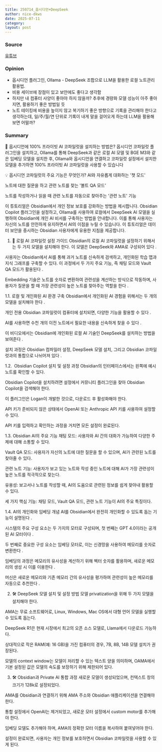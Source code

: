 ```yaml
---
title: 250714_옵시디언+DeepSeek
author: nice-dkws
date: 2025-07-11
category: 
layout: post
---
```

### Source
[유튜브](https://youtu.be/tC9wegnRyZk?si=JPmhWenvN7hhAJPa)

### Opinion
* 옵시디언 플러그인, Ollama - DeepSeek 조합으로 LLM을 활용한 로컬 노트관리 활용법.
* 비용 세이브에 장점이 있고 보안에도 좋다고 생각함
* 하지만 내 컴퓨터 사양이 좋아야 하지 않을까? 추후에 경량화 모델 성능이 아주 좋아지면, 활용하기 좋은 방법일 듯
* 노트 테이킹에 비용을 높이지 않고 복기하기 좋은 방향으로 기록을 관리해야 한다고 생각하는데, 일/주/월/연 단위로 기록이 내게 말을 걸어오게 하는데 LLM을 활용해보면 어떨까?

### Summary
📌 옵시디언에 100% 프라이빗 AI 코파일럿을 설치하는 방법은?
옵시디언 코파일럿 플러그인을 설치하고, Ollama를 통해 DeepSeek과 같은 로컬 AI 모델 및 BGE M3와 같은 임베딩 모델을 설치한 후, Ollama와 옵시디언을 연결하고 코파일럿 설정에서 설치한 모델을 추가하면 100% 프라이빗 AI 코파일럿을 사용할 수 있습니다

💡 옵시디언 코파일럿의 주요 기능은 무엇인가?
AI와 자유롭게 대화하는 '챗 모드'

노트에 대한 질문을 하고 관련 노트를 찾는 '볼트 QA 모드'

노트를 작성하거나 읽을 때 관련 노트를 자동으로 찾아주는 '관련 노트' 기능

이 튜토리얼은 Obsidian에서 개인 정보 보호를 강화하는 방법을 제시합니다. Obsidian Copilot 플러그인을 설정하고, Ollama를 사용하여 로컬에서 DeepSeek AI 모델을 실행하여 Obsidian에 개인 AI 비서를 구축하는 방법을 안내합니다. 이를 통해 사용자는 자신의 노트를 안전하게 유지하면서 AI의 이점을 누릴 수 있습니다. 이 튜토리얼은 데이터 보안을 중시하는 Obsidian 사용자에게 유용한 지침을 제공합니다.

1. 🤖 로컬 AI 코파일럿 설정 가이드
Obsidian의 로컬 AI 코파일럿을 설정하기 위해서는 두 가지 모델을 설치해야 한다. 이 모델은 DeepSeek와 AMA로 구성되어 있다 .

사용자는 Obsidian에서 AI를 통해 과거 노트를 신속하게 검색하고, 개인화된 학습 맵과 지식 그래프를 구축할 수 있다. 이 과정에서 두 가지 주요 기능, 즉 채팅 모드와 Vault QA 모드가 활용된다 .

Embedding 기술은 노트를 숫자로 변환하여 관련성을 계산하는 방식으로 작동하며, 사용자가 질문을 할 때 가장 관련성이 높은 노트를 찾아주는 역할을 한다 .

1.1. 로컬 및 개인화된 AI 환경 구축
Obsidian에서 개인화된 AI 경험을 위해서는 두 개의 모델을 설치해야 한다 .

개인 전용 Obsidian 코파일럿이 컴퓨터에 설치되면, 다양한 기능을 활용할 수 있다 .

AI를 사용하면 수천 개의 이전 노트에서 필요한 내용을 신속하게 찾을 수 있다 .

이 비디오에서는 Obsidian에 개인화된 로컬 AI 기술인 DeepSeek를 설치하는 방법을 보여준다 .

설치 과정은 Obsidian 컴파일러 설정, DeepSeek 모델 설치, 그리고 Obsidian 코파일럿과의 통합으로 나뉘어져 있다 .

1.2. ️ Obsidian Copilot 설치 및 설정 과정
Obsidian의 인터페이스에서는 왼쪽에 예시 노트를 확인할 수 있다.

Obsidian Copilot을 설치하려면 설정에서 커뮤니티 플러그인을 찾아 Obsidian Copilot을 검색해야 한다.

이 플러그인은 Logan이 개발한 것으로, 다운로드 후 활성화해야 한다.

API 키가 준비되지 않은 상태에서 OpenAI 또는 Anthropic API 키를 사용하여 설정할 수 있다.

API 키를 입력하고 확인하는 과정을 거치면 모든 설정이 완료된다.

1.3. Obsidian AI의 주요 기능
채팅 모드: 사용자와 AI 간의 대화가 가능하여 다양한 주제에 대해 소통할 수 있다.

Vault QA 모드: 사용자가 자신의 노트에 대한 질문을 할 수 있으며, AI가 관련된 노트를 찾아줄 수 있다.

관련 노트 기능: 사용자가 보고 있는 노트와 작성 중인 노트에 대해 AI가 가장 관련성이 높은 노트를 적극적으로 찾는다.

유용성: 보고서나 노트를 작성할 때, AI의 도움으로 관련된 정보를 쉽게 찾아내 활용할 수 있다.

세 가지 핵심 기능: 채팅 모드, Vault QA 모드, 관련 노트 기능이 AI의 주요 특징이다.

1.4. AI의 개인화와 임베딩 개념
AI를 Obsidian에서 완전히 개인화할 수 있도록 돕는 기능이 설명된다 .

시스템의 주요 구성 요소는 두 가지의 모터로 구성되며, 첫 번째는 GPT 4.0이라는 공개된 AI 모터이다 .

두 번째로 중요한 구성 요소는 임베딩 모터로, 이는 신경망을 사용하여 메모리를 숫자로 변환한다 .

임베딩의 과정은 메모리의 유사성을 계산하기 위해 벡터 숫자를 활용하며, 새로운 메모리의 생성 시 이를 이용한다 .

머신은 새로운 메모리와 기존 메모리 간의 유사성을 평가하여 관련성이 높은 메모리를 자동으로 추천한다 .



2. 🛠️ DeepSeek 모델 설치 및 설정 방법
모델 privatization을 위해 두 가지 모델을 설치해야 한다.

AMA는 무료 소프트웨어로, Linux, Windows, Mac OS에서 대형 언어 모델을 실행할 수 있도록 돕는다.

DeepSeek R1은 현재 시장에서 최고의 오픈 소스 모델로, Llama에서 다운로드 가능하다.

상대적으로 작은 RAM(예: 16 GB)을 가진 컴퓨터의 경우, 7B, 8B, 14B 모델 설치가 권장된다.

모델의 context window는 모델이 처리할 수 있는 텍스트 양을 의미하며, OAMA에서 기본 설정된 값은 모델의 속도를 보장하기 위해 제한되어 있다.



3. 🛠️ Obsidian과 Private AI 통합 과정
새로운 모델이 생성되었으며, 컨텍스트 창의 크기가 128k로 설정되었다.

AMA를 Obsidian과 연결하기 위해 AMA 주소와 Obsidian 애플리케이션을 연결해야 한다.

통합 설정에서 OpenAI는 제거되었고, 새로운 모터 설정에서 custom motor를 추가해야 한다.

임베딩 모델도 추가해야 하며, AMA의 정확한 모터 이름을 복사하여 붙여넣어야 한다.

설정이 완료되면, 사용자는 개인 정보를 보호하면서 Obsidian 코파일럿을 사용할 수 있게 된다.
